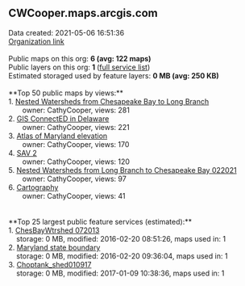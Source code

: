 <h2>CWCooper.maps.arcgis.com</h2> Data created: 2021-05-06 16:51:36 <br /><a target='new' href='https://CWCooper.maps.arcgis.com'>Organization link</a><br /><br />Public maps on this org: <b>6 (avg: 122 maps)</b><br />Public layers on this org: <b>1 </b>(<a target='new' href='https://services.arcgis.com/AWWAuK697it8xKsO/ArcGIS/rest/services'>full service list</a>)<br />Estimated storaged used by feature layers: <b>0 MB (avg: 250 KB)</b><br /><br />**Top 50 public maps by views:**<br />  1. <a target='new' href='https://www.arcgis.com/home/item.html?id=c6b9f3ea643f49a1b749eebeb60531d2'>Nested Watersheds from Chesapeake Bay to Long Branch</a> <br />  &nbsp;&nbsp;&nbsp;&nbsp; &nbsp;&nbsp;owner: CathyCooper, views: 281<br />  2. <a target='new' href='https://www.arcgis.com/home/item.html?id=d6187f2757464cd7ba6493fe01f68e0c'>GIS ConnectED in Delaware</a> <br />  &nbsp;&nbsp;&nbsp;&nbsp; &nbsp;&nbsp;owner: CathyCooper, views: 221<br />  3. <a target='new' href='https://www.arcgis.com/home/item.html?id=7642c46cc6d84bbab8c99d5d1af68839'>Atlas of Maryland elevation</a> <br />  &nbsp;&nbsp;&nbsp;&nbsp; &nbsp;&nbsp;owner: CathyCooper, views: 170<br />  4. <a target='new' href='https://www.arcgis.com/home/item.html?id=d93adef11b1a44a4a9c7bfb539b09e2d'>SAV 2</a> <br />  &nbsp;&nbsp;&nbsp;&nbsp; &nbsp;&nbsp;owner: CathyCooper, views: 120<br />  5. <a target='new' href='https://www.arcgis.com/home/item.html?id=a871d12077ff4cb7bd0430d14292a9ad'>Nested Watersheds from Long Branch to Chesapeake Bay 022021</a> <br />  &nbsp;&nbsp;&nbsp;&nbsp; &nbsp;&nbsp;owner: CathyCooper, views: 97<br />  6. <a target='new' href='https://www.arcgis.com/home/item.html?id=254529c923be4c2f83a063d9ed4c5438'>Cartography</a> <br />  &nbsp;&nbsp;&nbsp;&nbsp; &nbsp;&nbsp;owner: CathyCooper, views: 41<br /><br /><br />**Top 25 largest public feature services (estimated):**<br /> 1. <a target='new' href='https://www.arcgis.com/home/item.html?id=08c90cbceb3d40a19205e97d932de81b'>ChesBayWtrshed 072013</a><br /> &nbsp;&nbsp;&nbsp;&nbsp;storage: 0 MB, modified: 2016-02-20 08:51:26, maps used in: 1<br /> 2. <a target='new' href='https://www.arcgis.com/home/item.html?id=9f0a06500c8c4ea29afb76de1c40be8c'>Maryland state boundary</a><br /> &nbsp;&nbsp;&nbsp;&nbsp;storage: 0 MB, modified: 2016-02-20 09:36:04, maps used in: 1<br /> 3. <a target='new' href='https://www.arcgis.com/home/item.html?id=00d2fbc57e924a24bdcdb092da5f2dc9'>Choptank_shed010917</a><br /> &nbsp;&nbsp;&nbsp;&nbsp;storage: 0 MB, modified: 2017-01-09 10:38:36, maps used in: 1<br />